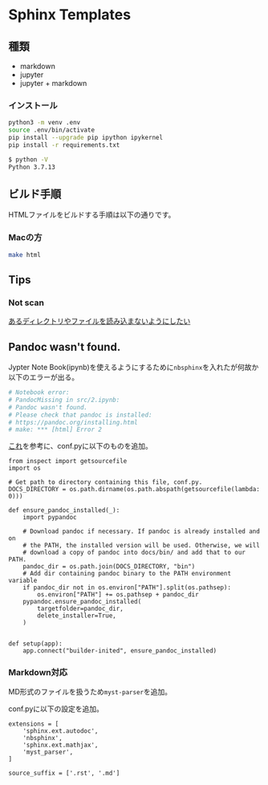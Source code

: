 # Sphinx Templates

## 種類

- markdown
- jupyter
- jupyter + markdown

### インストール

```bash
python3 -m venv .env
source .env/bin/activate
pip install --upgrade pip ipython ipykernel
pip install -r requirements.txt

$ python -V
Python 3.7.13
```

## ビルド手順

HTMLファイルをビルドする手順は以下の通りです。

### Macの方

```bash
make html
```

## Tips
### Not scan
[あるディレクトリやファイルを読み込まないようにしたい](https://sphinx-users.jp/reverse-dict/system/excludepatterns.html)

## Pandoc wasn't found.
Jypter Note Book(ipynb)を使えるようにするために`nbsphinx`を入れたが何故か以下のエラーが出る。

```bash
# Notebook error:
# PandocMissing in src/2.ipynb:
# Pandoc wasn't found.
# Please check that pandoc is installed:
# https://pandoc.org/installing.html
# make: *** [html] Error 2
```

[これ](https://stackoverflow.com/questions/62398231/building-docs-fails-due-to-missing-pandoc)を参考に、conf.pyに以下のものを追加。

```
from inspect import getsourcefile
import os

# Get path to directory containing this file, conf.py.
DOCS_DIRECTORY = os.path.dirname(os.path.abspath(getsourcefile(lambda: 0)))

def ensure_pandoc_installed(_):
    import pypandoc

    # Download pandoc if necessary. If pandoc is already installed and on
    # the PATH, the installed version will be used. Otherwise, we will
    # download a copy of pandoc into docs/bin/ and add that to our PATH.
    pandoc_dir = os.path.join(DOCS_DIRECTORY, "bin")
    # Add dir containing pandoc binary to the PATH environment variable
    if pandoc_dir not in os.environ["PATH"].split(os.pathsep):
        os.environ["PATH"] += os.pathsep + pandoc_dir
    pypandoc.ensure_pandoc_installed(
        targetfolder=pandoc_dir,
        delete_installer=True,
    )


def setup(app):
    app.connect("builder-inited", ensure_pandoc_installed)
```

### Markdown対応
MD形式のファイルを扱うため`myst-parser`を追加。

conf.pyに以下の設定を追加。

```
extensions = [
    'sphinx.ext.autodoc',
    'nbsphinx',
    'sphinx.ext.mathjax',
    'myst_parser',
]

source_suffix = ['.rst', '.md']
```
